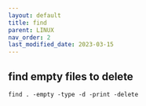 ```yaml
---
layout: default
title: find
parent: LINUX
nav_order: 2
last_modified_date: 2023-03-15
---
```


## find empty files to delete

```shell
find . -empty -type -d -print -delete
```


